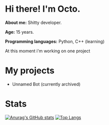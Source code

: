 # Hi there! I'm Octo.

**About me:** Shitty developer.

**Age:** 15 years.

**Programming languages:** Python, C++ (learning)

At this moment i'm working on one project

# My projects
* Unnamed Bot (currently archived)

# Stats
[![Anurag's GitHub stats](https://github-readme-stats.vercel.app/api?username=OctoBanon-Main&theme=dark)](https://github.com/anuraghazra/github-readme-stats)
[![Top Langs](https://github-readme-stats.vercel.app/api/top-langs/?username=OctoBanon-Main&theme=dark&layout=compact)](https://github.com/anuraghazra/github-readme-stats)
